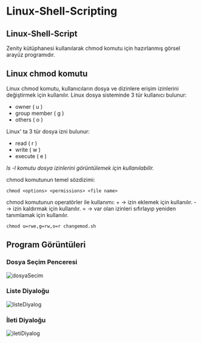 # Linux-Shell-Scripting
## Linux-Shell-Script
Zenity kütüphanesi kullanılarak chmod komutu için hazırlanmış görsel arayüz programıdır.

## Linux chmod komutu
Linux chmod komutu, kullanıcıların dosya ve dizinlere erişim izinlerini değiştirmek için kullanılır.
Linux dosya sisteminde 3 tür kullanıcı bulunur:
* owner ( u )
* group member ( g )
* others ( o )

Linux' ta 3 tür dosya izni bulunur: 

* read ( r )
* write ( w )
* execute ( e )

*ls -l komutu dosya izinlerini görüntülemek için kullanılabilir.*

chmod komutunun temel sözdizimi:
```
chmod <options> <permissions> <file name> 
```
chmod komutunun operatörler ile kullanımı:
\+  ->  izin eklemek için kullanılır.
\-  ->  izin kaldırmak için kullanılır.
\=  ->  var olan izinleri sıfırlayıp yeniden tanımlamak için kullanılır.
```
chmod u=rwe,g=rw,o=r changemod.sh
```

## Program Görüntüleri
### Dosya Seçim Penceresi
![dosyaSecim](https://github.com/rumeysaemine/Linux-Shell-Scripting/blob/main/img/img1.jpg)
### Liste Diyaloğu
![listeDiyalog](https://github.com/rumeysaemine/Linux-Shell-Scripting/blob/main/img/img3.jpg)
### İleti Diyaloğu
![iletiDiyalog](https://github.com/rumeysaemine/Linux-Shell-Scripting/blob/main/img/img4.jpg)
